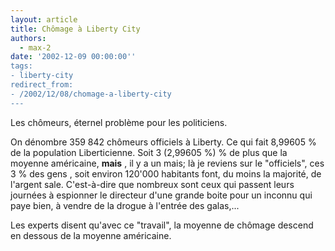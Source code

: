 ```yaml
---
layout: article
title: Chômage à Liberty City
authors:
  - max-2
date: '2002-12-09 00:00:00''
tags:
- liberty-city
redirect_from:
- /2002/12/08/chomage-a-liberty-city
---
```


Les chômeurs, éternel problème pour les politiciens.

On dénombre 359 842 chômeurs officiels à Liberty. Ce qui fait 8,99605 % de la population Liberticienne. Soit 3 (2,99605 %) % de plus que la moyenne américaine, **mais** , il y a un mais; là je reviens sur le "officiels", ces 3 % des gens , soit environ 120'000 habitants font, du moins la majorité, de l'argent sale. C'est-à-dire que nombreux sont ceux qui passent leurs journées à espionner le directeur d'une grande boite pour un inconnu qui paye bien, à vendre de la drogue à l'entrée des galas,...

Les experts disent qu'avec ce "travail", la moyenne de chômage descend en dessous de la moyenne américaine.